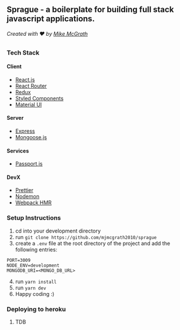 ## Sprague - a boilerplate for building full stack javascript applications.
###### Created with ❤️ by [Mike McGrath](https://github.com/mjmcgrath2010)

### Tech Stack

#### Client
  - [React.js](https://reactjs.org)
  - [React Router](https://reactrouter.com/)
  - [Redux](https://react-redux.js.org/)
  - [Styled Components](https://styled-components.com/)
  - [Material UI](https://material-ui.com/)
  
#### Server
  - [Express](https://expressjs.com/)
  - [Mongoose.js](https://mongoosejs.com/)

#### Services
  - [Passport.js](http://www.passportjs.org/)
  
#### DevX
  - [Prettier](https://prettier.io/)
  - [Nodemon](https://nodemon.io/)
  - [Webpack HMR](https://webpack.js.org/concepts/hot-module-replacement/)
  
### Setup Instructions

  1.  cd into your development directory
  2.  run `git clone https://github.com/mjmcgrath2010/sprague`
  3. create a `.env` file at the root directory of the project and add the following entries:
 
```
PORT=3009
NODE_ENV=development
MONGODB_URI=<MONGO_DB_URL> 
```
  4. run `yarn install`
  5. run `yarn dev`
  6. Happy coding :)
  
### Deploying to heroku

1. TDB
